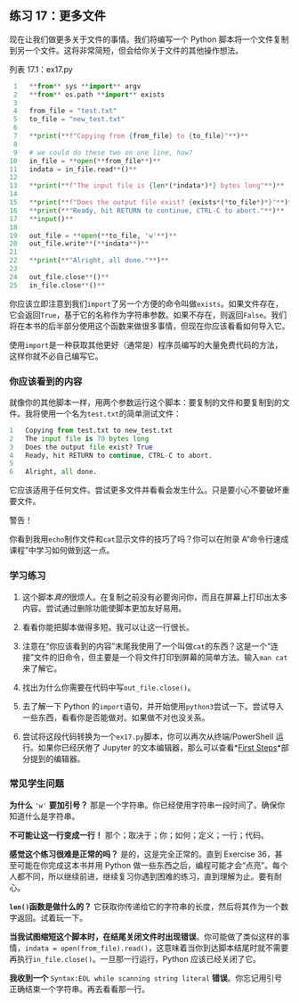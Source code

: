 ## 练习 17：更多文件

现在让我们做更多关于文件的事情。我们将编写一个 Python 脚本将一个文件复制到另一个文件。这将非常简短，但会给你关于文件的其他操作想法。

列表 17.1：ex17.py

```py
 1   **from** sys **import** argv
 2   **from** os.path **import** exists
 3
 4   from_file = "test.txt"
 5   to_file = "new_test.txt"
 6
 7   **print(**f"Copying from {from_file} to {to_file}"**)**
 8
 9   # we could do these two on one line, how?
10   in_file = **open(**from_file**)**
11   indata = in_file.read**()**
12
13   **print(**f"The input file is {len*(*indata*)*} bytes long"**)**
14
15   **print(**f"Does the output file exist? {exists*(*to_file*)*}"**)**
16   **print(**"Ready, hit RETURN to continue, CTRL-C to abort."**)**
17   **input()**
18
19   out_file = **open(**to_file, 'w'**)**
20   out_file.write**(**indata**)**
21
22   **print(**"Alright, all done."**)**
23
24   out_file.close**()**
25   in_file.close**()**
```

你应该立即注意到我们`import`了另一个方便的命令叫做`exists`。如果文件存在，它会返回`True`，基于它的名称作为字符串参数。如果不存在，则返回`False`。我们将在本书的后半部分使用这个函数来做很多事情，但现在你应该看看如何导入它。

使用`import`是一种获取其他更好（通常是）程序员编写的大量免费代码的方法，这样你就不必自己编写它。

### 你应该看到的内容

就像你的其他脚本一样，用两个参数运行这个脚本：要复制的文件和要复制到的文件。我将使用一个名为`test.txt`的简单测试文件：

```py
1   Copying from test.txt to new_test.txt
2   The input file is 70 bytes long
3   Does the output file exist? True
4   Ready, hit RETURN to continue, CTRL-C to abort.
5
6   Alright, all done.
```

它应该适用于任何文件。尝试更多文件并看看会发生什么。只是要小心不要破坏重要文件。

警告！

你看到我用`echo`制作文件和`cat`显示文件的技巧了吗？你可以在附录 A“命令行速成课程”中学习如何做到这一点。

### 学习练习

1.  这个脚本*真的*很烦人。在复制之前没有必要询问你，而且在屏幕上打印出太多内容。尝试通过删除功能使脚本更加友好易用。

2.  看看你能把脚本做得多短。我可以让这一行很长。

3.  注意在“你应该看到的内容”末尾我使用了一个叫做`cat`的东西？这是一个“连接”文件的旧命令，但主要是一个将文件打印到屏幕的简单方法。输入`man cat`来了解它。

4.  找出为什么你需要在代码中写`out_file.close()`。

5.  去了解一下 Python 的`import`语句，并开始使用`python3`尝试一下。尝试导入一些东西，看看你是否能做对。如果做不对也没关系。

6.  尝试将这段代码转换为一个`ex17.py`脚本，你可以再次从终端/PowerShell 运行。如果你已经厌倦了 Jupyter 的文本编辑器，那么可以查看*[First Steps](https://learncodethehardway.org/first_steps/python/)*部分提到的编辑器。

### 常见学生问题

**为什么** `'w'` **要加引号？** 那是一个字符串。你已经使用字符串一段时间了。确保你知道什么是字符串。

**不可能让这一行变成一行！** 那个；取决于；你；如何；定义；一行；代码。

**感觉这个练习很难是正常的吗？** 是的，这是完全正常的。直到 Exercise 36，甚至可能在你完成这本书并用 Python 做一些东西之后，编程可能才会“点亮”。每个人都不同，所以继续前进，继续复习你遇到困难的练习，直到理解为止。要有耐心。

**`len()`函数是做什么的？** 它获取你传递给它的字符串的长度，然后将其作为一个数字返回。试着玩一下。

**当我试图缩短这个脚本时，在结尾关闭文件时出现错误**。你可能做了类似这样的事情，`indata = open(from_file).read()`，这意味着当你到达脚本结尾时就不需要再执行`in_file.close()`。一旦那一行运行，Python 应该已经关闭了它。

**我收到一个** `Syntax:EOL while scanning string literal` **错误**。你忘记用引号正确结束一个字符串。再去看看那一行。
